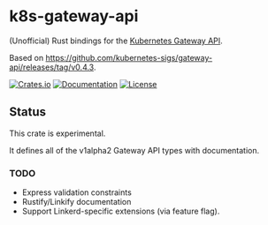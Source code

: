 # k8s-gateway-api

(Unofficial) Rust bindings for the [Kubernetes Gateway API][ref].

Based on <https://github.com/kubernetes-sigs/gateway-api/releases/tag/v0.4.3>.

[![Crates.io][crate-badge]][crate-url]
[![Documentation][docs-badge]][docs-url]
[![License][lic-badge]](LICENSE)

[crate-badge]: https://img.shields.io/crates/v/k8s-gateway-api.svg
[crate-url]: https://crates.io/crates/k8s-gateway-api
[docs-badge]: https://docs.rs/k8s-gateway-api/badge.svg
[docs-url]: https://docs.rs/k8s-gateway-api
[docs-url]: https://img.shields.io/crates/l/k8s-gateway-api
[lic-badge]: https://img.shields.io/crates/l/k8s-gateway-api

## Status

This crate is experimental.

It defines all of the v1alpha2 Gateway API types with documentation.

### TODO

* Express validation constraints
* Rustify/Linkify documentation
* Support Linkerd-specific extensions (via feature flag).

[ref]: https://gateway-api.sigs.k8s.io/
